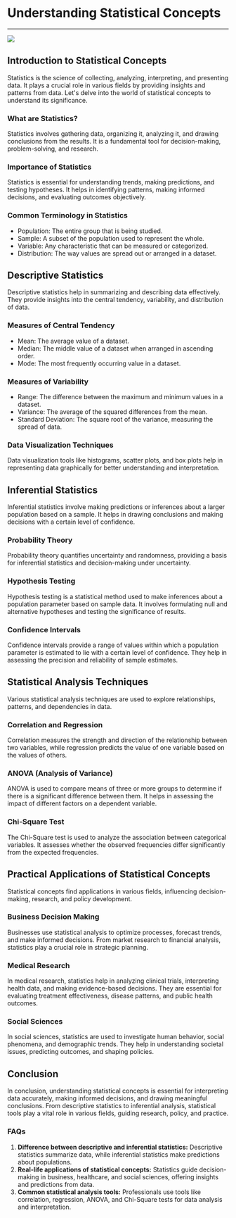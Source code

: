 # Understanding Statistical Concepts
---
![](https://ai-studio-assets.limewire.media/u/1dcbed1c-0fd1-4b36-b164-1c44e95bc72a/image/e955cec8-4f96-43dd-81f0-fdad6b0c17ee?Expires=1709659807&Signature=k1bAPgfHarpVqChWVIhiC3gk0Oq2hP9w~98ZtTlZoQAz-lEhfw-Uh7vbFpSSdbdvVQghK0Oy22cPCBiVMr8fOmoHOO4gmmMFC-XHRusNCsP5oxlke4efluGNLPEMe4rp2RbrEa2A-uxVi-fGrWrjnHy~v-y8RcNukfxt529aISzkh4RZZoFeIy2dvU2n6KuW0ynmBqne-pxeCWyyTTyzGWEM2iX31~ZrM0aSK~TDh-HI0GeBbdEXpFMu7DZBUa6NRjgMeUA4UKWIfUtrRzTxS~MeLIbNx9WF2Y0TImlyT6FBTyRDo1HoX7UVhYG4Qq9dAER-SffmJgbn28epGWK8AQ__&Key-Pair-Id=K1U52DHN9E92VT)

## Introduction to Statistical Concepts

Statistics is the science of collecting, analyzing, interpreting, and presenting data. It plays a crucial role in various fields by providing insights and patterns from data. Let's delve into the world of statistical concepts to understand its significance.

### What are Statistics?

Statistics involves gathering data, organizing it, analyzing it, and drawing conclusions from the results. It is a fundamental tool for decision-making, problem-solving, and research.

### Importance of Statistics

Statistics is essential for understanding trends, making predictions, and testing hypotheses. It helps in identifying patterns, making informed decisions, and evaluating outcomes objectively.

### Common Terminology in Statistics

* Population: The entire group that is being studied.
* Sample: A subset of the population used to represent the whole.
* Variable: Any characteristic that can be measured or categorized.
* Distribution: The way values are spread out or arranged in a dataset.

## Descriptive Statistics

Descriptive statistics help in summarizing and describing data effectively. They provide insights into the central tendency, variability, and distribution of data.

### Measures of Central Tendency

* Mean: The average value of a dataset.
* Median: The middle value of a dataset when arranged in ascending order.
* Mode: The most frequently occurring value in a dataset.

### Measures of Variability

* Range: The difference between the maximum and minimum values in a dataset.
* Variance: The average of the squared differences from the mean.
* Standard Deviation: The square root of the variance, measuring the spread of data.

### Data Visualization Techniques

Data visualization tools like histograms, scatter plots, and box plots help in representing data graphically for better understanding and interpretation.

## Inferential Statistics

Inferential statistics involve making predictions or inferences about a larger population based on a sample. It helps in drawing conclusions and making decisions with a certain level of confidence.

### Probability Theory

Probability theory quantifies uncertainty and randomness, providing a basis for inferential statistics and decision-making under uncertainty.

### Hypothesis Testing

Hypothesis testing is a statistical method used to make inferences about a population parameter based on sample data. It involves formulating null and alternative hypotheses and testing the significance of results.

### Confidence Intervals

Confidence intervals provide a range of values within which a population parameter is estimated to lie with a certain level of confidence. They help in assessing the precision and reliability of sample estimates.

## Statistical Analysis Techniques

Various statistical analysis techniques are used to explore relationships, patterns, and dependencies in data.

### Correlation and Regression

Correlation measures the strength and direction of the relationship between two variables, while regression predicts the value of one variable based on the values of others.

### ANOVA (Analysis of Variance)

ANOVA is used to compare means of three or more groups to determine if there is a significant difference between them. It helps in assessing the impact of different factors on a dependent variable.

### Chi-Square Test

The Chi-Square test is used to analyze the association between categorical variables. It assesses whether the observed frequencies differ significantly from the expected frequencies.

## Practical Applications of Statistical Concepts

Statistical concepts find applications in various fields, influencing decision-making, research, and policy development.

### Business Decision Making

Businesses use statistical analysis to optimize processes, forecast trends, and make informed decisions. From market research to financial analysis, statistics play a crucial role in strategic planning.

### Medical Research

In medical research, statistics help in analyzing clinical trials, interpreting health data, and making evidence-based decisions. They are essential for evaluating treatment effectiveness, disease patterns, and public health outcomes.

### Social Sciences

In social sciences, statistics are used to investigate human behavior, social phenomena, and demographic trends. They help in understanding societal issues, predicting outcomes, and shaping policies.

## Conclusion

In conclusion, understanding statistical concepts is essential for interpreting data accurately, making informed decisions, and drawing meaningful conclusions. From descriptive statistics to inferential analysis, statistical tools play a vital role in various fields, guiding research, policy, and practice.

### FAQs

1. **Difference between descriptive and inferential statistics:** Descriptive statistics summarize data, while inferential statistics make predictions about populations.
2. **Real-life applications of statistical concepts:** Statistics guide decision-making in business, healthcare, and social sciences, offering insights and predictions from data.
3. **Common statistical analysis tools:** Professionals use tools like correlation, regression, ANOVA, and Chi-Square tests for data analysis and interpretation.
